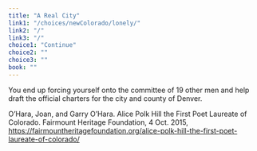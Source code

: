 ```yaml
---
title: "A Real City"
link1: "/choices/newColorado/lonely/"
link2: "/"
link3: "/"
choice1: "Continue"
choice2: ""
choice3: ""
book: ""
---
```

<span class="bold">You end up forcing yourself onto the committee of 19 other men and help draft the official charters for the city and county of Denver. </span>

O’Hara, Joan, and Garry O’Hara. Alice Polk Hill the First Poet Laureate of Colorado. <span class="italic">Fairmount Heritage Foundation</span>, 4 Oct. 2015, https://fairmountheritagefoundation.org/alice-polk-hill-the-first-poet-laureate-of-colorado/